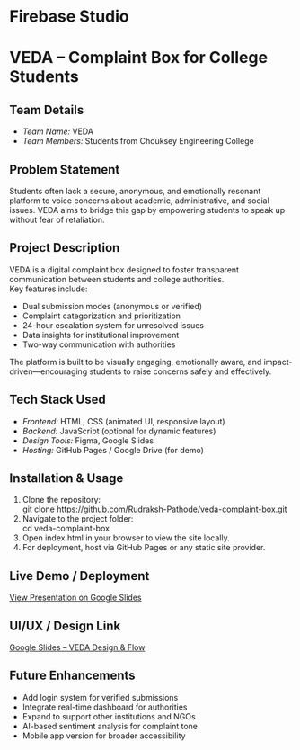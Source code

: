 # Firebase Studio

# VEDA – Complaint Box for College Students

## Team Details  
- *Team Name:* VEDA  
- *Team Members:* Students from Chouksey Engineering College  

## Problem Statement  
Students often lack a secure, anonymous, and emotionally resonant platform to voice concerns about academic, administrative, and social issues. VEDA aims to bridge this gap by empowering students to speak up without fear of retaliation.

## Project Description  
VEDA is a digital complaint box designed to foster transparent communication between students and college authorities.  
Key features include:  
- Dual submission modes (anonymous or verified)  
- Complaint categorization and prioritization  
- 24-hour escalation system for unresolved issues  
- Data insights for institutional improvement  
- Two-way communication with authorities  

The platform is built to be visually engaging, emotionally aware, and impact-driven—encouraging students to raise concerns safely and effectively.

## Tech Stack Used  
- *Frontend:* HTML, CSS (animated UI, responsive layout)  
- *Backend:* JavaScript (optional for dynamic features)  
- *Design Tools:* Figma, Google Slides  
- *Hosting:* GitHub Pages / Google Drive (for demo)  

## Installation & Usage  
1. Clone the repository:  
   git clone https://github.com/Rudraksh-Pathode/veda-complaint-box.git  
2. Navigate to the project folder:  
   cd veda-complaint-box  
3. Open index.html in your browser to view the site locally.  
4. For deployment, host via GitHub Pages or any static site provider.

## Live Demo / Deployment  
[View Presentation on Google Slides]("https://docs.google.com/presentation/d/1B5hxzBMkyW7xeaNq5mIalqG9b0XBqHnQ/edit?usp=sharing&ouid=102006569287705727476&rtpof=true&sd=true")

## UI/UX / Design Link  
[Google Slides – VEDA Design & Flow](https://docs.google.com/presentation/d/1B5hxzBMkyW7xeaNq5mIalqG9b0XBqHnQ/edit?slide=id.p1#slide=id.p1)

## Future Enhancements  
- Add login system for verified submissions  
- Integrate real-time dashboard for authorities  
- Expand to support other institutions and NGOs  
- AI-based sentiment analysis for complaint tone  
- Mobile app version for broader accessibility